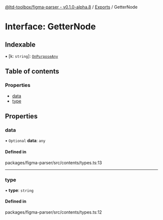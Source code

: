 [@ltd-toolbox/figma-parser - v0.1.0-alpha.8](../README.md) / [Exports](../modules.md) / GetterNode

# Interface: GetterNode

## Indexable

▪ [k: `string`]: [`OnPurposeAny`](../modules.md#onpurposeany)

## Table of contents

### Properties

- [data](GetterNode.md#data)
- [type](GetterNode.md#type)

## Properties

### data

• `Optional` **data**: `any`

#### Defined in

packages/figma-parser/src/contents/types.ts:13

___

### type

• **type**: `string`

#### Defined in

packages/figma-parser/src/contents/types.ts:12
